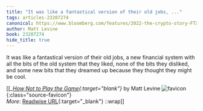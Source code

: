 ```yaml
---
title: "It was like a fantastical version of their old jobs, ..."
tags: articles-23207274
canonical: https://www.bloomberg.com/features/2022-the-crypto-story-FTX-collapse-matt-levine/
author: Matt Levine
book: 23207274
hide_title: true
---
```


It was like a fantastical version of their old jobs, a new financial system with all the bits of the old system that they liked, none of the bits they disliked, and some new bits that they dreamed up because they thought they might be cool.


[[<cite>_[How Not to Play the Game](https://www.bloomberg.com/features/2022-the-crypto-story-FTX-collapse-matt-levine/){:target="_blank"}_</cite> by Matt Levine ![favicon](https://s2.googleusercontent.com/s2/favicons?domain=www.bloomberg.com){:class="source-favicon"}<br>
_More_: [Readwise URL](https://readwise.io/open/454988868){:target="_blank"}
::wrap]]